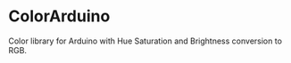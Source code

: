 ColorArduino
============

Color library for Arduino with Hue Saturation and Brightness conversion to RGB.
